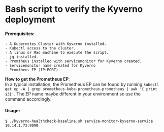  # Bash script to verify the Kyverno deployment

#### Prerequisites:
    - A Kubernetes Cluster with Kyverno installed.
    - Kubectl access to the cluster.
    - A linux or Mac machine to execute the script.
    - jq installed. 
    - Promtheus installed with servicemonitor for Kyverno created. 
    - Servicemonitor name created for Kyverno
    - Promtheus EP (IP:PORT)

__How to get the Prometheus EP__: <br />
In a typical installation, the Prometheus EP can be found by running `kubectl get ep -A | grep prometheus-kube-prometheus-prometheus | awk '{ print $3}'`. The EP name maybe different in your environment so use the command accordingly. 

#### Usage: 
```
$ ./kyverno-healthcheck-baseline.sh service-monitor-kyverno-service 10.14.1.73:9090
```
